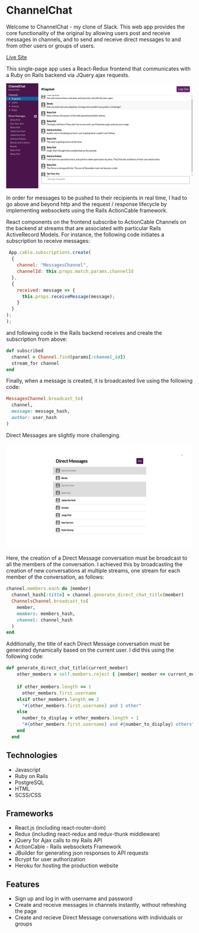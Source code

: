 # ChannelChat

Welcome to ChannelChat - my clone of Slack. This web app provides the core
functionality of the original by allowing users post and receive messages in 
channels, and to send and receive direct messages to and from other users or 
groups of users.

[Live Site](https://channel-chat-heroku.herokuapp.com)

This single-page app uses a React-Redux frontend that communicates with a Ruby 
on Rails backend via JQuery ajax requests. 

![alt text](app/assets/images/screenshot-channel-show.png)

In order for messages to be pushed to their recipients in real time, I 
had to go above and beyond http and the request / response lifecycle by 
implementing websockets using the Rails ActionCable framework.

React components on the frontend subscribe to ActionCable Channels on the 
backend at streams that are associated with particular Rails ActiveRecord 
Models. For instance, the following code initiates a subscription to receive
messages:

```javascript
 App.cable.subscriptions.create(
  {
    channel: "MessagesChannel",
    channelId: this.props.match.params.channelId
  },
  {
    received: message => {
      this.props.receiveMessage(message);
    }
  }
);
);
```

and following code in the Rails backend receives and create the subscription
from above:

```Ruby
def subscribed
  channel = Channel.find(params[:channel_id])
  stream_for channel
end
```

Finally, when a message is created, it is broadcasted live using the following 
code:

```Ruby
MessagesChannel.broadcast_to( 
  channel, 
  message: message_hash,
  author: user_hash
)
```

Direct Messages are slightly more challenging. 

![alt text](app/assets/images/screenshot-direct-form.png)

Here, the creation of a Direct
Message conversation must be broadcast to all the members of the conversation.
I achieved this by broadcasting the creation of new conversations at multiple
streams, one stream for each member of the conversation, as follows:

```Ruby
channel.members.each do |member|
  channel_hash[:title] = channel.generate_direct_chat_title(member)
  ChannelsChannel.broadcast_to(
    member,
    members: members_hash,
    channel: channel_hash
  )
end
```
Additionally, the title of each Direct Message conversation must be generated
dynamically based on the current user. I did this using the following code:

```Ruby
def generate_direct_chat_title(current_member)
    other_members = self.members.reject { |member| member == current_member }
    
    if other_members.length == 1
      other_members.first.username
    elsif other_members.length == 2
      "#{other_members.first.username} and 1 other"
    else
      number_to_display = other_members.length - 1
      "#{other_members.first.username} and #{number_to_display} others"
    end
  end
```

## Technologies

+ Javascript
+ Ruby on Rails
+ PostgreSQL
+ HTML
+ SCSS/CSS

## Frameworks
+ React.js (including react-router-dom)
+ Redux (including react-redux and redux-thunk middleware)
+ jQuery for Ajax calls to my Rails API
+ ActionCable - Rails websockets Framework
+ JBuilder for generating json responses to API requests
+ Bcrypt for user authorization
+ Heroku for hosting the production website

## Features
+ Sign up and log in with username and password
+ Create and receive messages in channels instantly, without refreshing the page
+ Create and recieve Direct Message conversations with individuals or groups